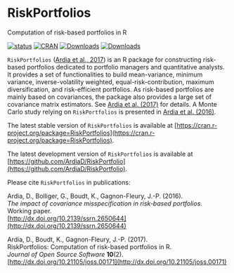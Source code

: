 # RiskPortfolios
Computation of risk-based portfolios in R

[![status](http://joss.theoj.org/papers/b52ded01411ff8f9f007b84a27e4d6d9/status.svg)](http://joss.theoj.org/papers/b52ded01411ff8f9f007b84a27e4d6d9)
[![CRAN](http://www.r-pkg.org/badges/version/RiskPortfolios)](https://cran.r-project.org/package=RiskPortfolios) 
[![Downloads](http://cranlogs.r-pkg.org/badges/RiskPortfolios?color=brightgreen)](http://www.r-pkg.org/pkg/RiskPortfolios)
[![Downloads](http://cranlogs.r-pkg.org/badges/grand-total/RiskPortfolios?color=brightgreen)](http://www.r-pkg.org/pkg/RiskPortfolios)

`RiskPortfolios` ([Ardia et al., 2017](http://dx.doi.org/10.21105/joss.00171)) is an R package for constructing risk-based portfolios dedicated to portfolio managers 
and quantitative analysts. It provides a set of functionalities to build mean-variance, minimum variance, inverse-volatility weighted, 
equal-risk-contribution, maximum diversification, and risk-efficient portfolios. As risk-based portfolios are
mainly based on covariances, the package also provides a large set of covariance matrix estimators. See [Ardia et al. (2017)](http://dx.doi.org/10.21105/joss.00171) for details. A Monte Carlo study relying on `RiskPortfolios` is presented in [Ardia et al. (2016)](http://dx.doi.org/10.2139/ssrn.2650644).

The latest stable version of `RiskPortfolios` is available at [https://cran.r-project.org/package=RiskPortfolios](https://cran.r-project.org/package=RiskPortfolios).

The latest development version of `RiskPortfolios` is available at [https://github.com/ArdiaD/RiskPortfolio](https://github.com/ArdiaD/RiskPortfolio).

Please cite `RiskPortfolios` in publications:

Ardia, D., Bolliger, G., Boudt, K., Gagnon-Fleury, J.-P. (2016).    
_The impact of covariance misspecification in risk-based portfolios_.    
Working paper.   
[http://dx.doi.org/10.2139/ssrn.2650644](http://dx.doi.org/10.2139/ssrn.2650644)  

Ardia, D., Boudt, K., Gagnon-Fleury, J.-P. (2017).    
RiskPortfolios: Computation of risk-based portfolios in R.    
_Journal of Open Source Software_ **10**(2).
[http://dx.doi.org/10.21105/joss.00171](http://dx.doi.org/10.21105/joss.00171)    
